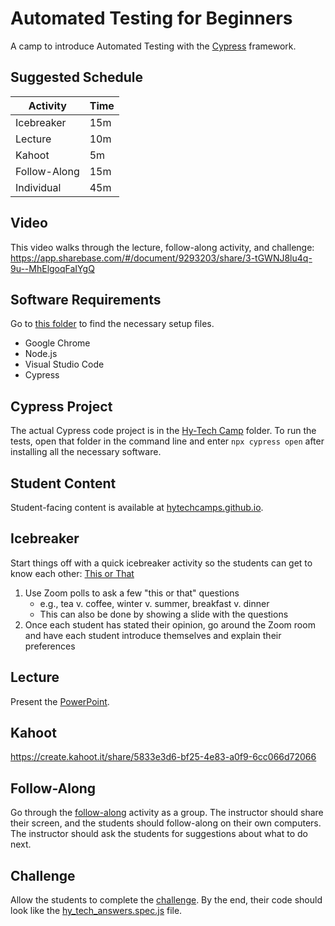 # Automated Testing for Beginners
A camp to introduce Automated Testing with the [Cypress](https://www.cypress.io/) framework.

## Suggested Schedule

| Activity | Time |
|-|-|
| Icebreaker | 15m |
| Lecture | 10m |
| Kahoot | 5m |
| Follow-Along | 15m |
| Individual | 45m |

## Video
This video walks through the lecture, follow-along activity, and challenge: https://app.sharebase.com/#/document/9293203/share/3-tGWNJ8lu4q-9u--MhElgoqFaIYgQ

## Software Requirements
Go to [this folder](https://app.sharebase.com/#/folder/1279586/share/3-TMkMlfmH5Qx1RFMll6XB4vI3Reo) to find the necessary setup files.

- Google Chrome
- Node.js
- Visual Studio Code
- Cypress

## Cypress Project
The actual Cypress code project is in the [Hy-Tech Camp](Hy-TechCamp/) folder. To run the tests, open that folder in the command line and enter `npx cypress open` after installing all the necessary software.

## Student Content
Student-facing content is available at [hytechcamps.github.io](https://hytechcamps.github.io/automated-testing).

## Icebreaker
Start things off with a quick icebreaker activity so the students can get to know each other: [This or That](https://www.teacherspayteachers.com/Product/This-or-That-An-Icebreaker-that-Rocks-1977647)

1. Use Zoom polls to ask a few "this or that" questions
    - e.g., tea v. coffee, winter v. summer, breakfast v. dinner
    - This can also be done by showing a slide with the questions
1. Once each student has stated their opinion, go around the Zoom room and have each student introduce themselves and explain their preferences

## Lecture
Present the [PowerPoint](AutomatedTestingForBeginners.pptx).

## Kahoot
https://create.kahoot.it/share/5833e3d6-bf25-4e83-a0f9-6cc066d72066

## Follow-Along
Go through the [follow-along](FollowAlong.md) activity as a group. The instructor should share their screen, and the students should follow-along on their own computers. The instructor should ask the students for suggestions about what to do next.

## Challenge
Allow the students to complete the [challenge](Challenge.md). By the end, their code should look like the [hy_tech_answers.spec.js](CypressProject/cypress/integration/answers/hy_tech_answers.spec.js) file.